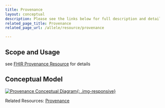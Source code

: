 ```yaml
---
title: Provenance
layout: conceptual
description: Please see the links below for full description and details on the Provenance entity.
related_page_title: Provenance
related_page_url: /allele/resource/provenance

---
```


Scope and Usage
---------------
see [FHIR Provenance Resource](http://hl7-fhir.github.io/provenance.html) for details


Conceptual Model
----------------

[![Provenance Conceptual Diagram](/images/ProvenanceConceptual.svg){: .img-responsive}](/images/ProvenanceConceptual.svg)

Related Resources: [Provenance](/allele/resource/provenance/index.html)
